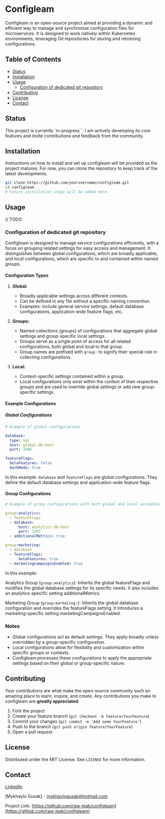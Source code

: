 # Configleam

Configleam is an open-source project aimed at providing a dynamic and efficient way to manage and synchronize configuration files for microservices. It is designed to work natively within Kubernetes environments, leveraging Git repositories for storing and retrieving configurations.

## Table of Contents

- [Status](#status)
- [Installation](#installation)
- [Usage](#usage)
  - [Configuration of dedicated git repository](#configuration-of-dedicated-git-repository)
- [Contributing](#contributing)
- [License](#license)
- [Contact](#contact)

## Status

This project is currently `in-progress``. I am actively developing its core features and invite contributions and feedback from the community.

## Installation

Instructions on how to install and set up configleam will be provided as the project matures. For now, you can clone the repository to keep track of the latest developments.

```bash
git clone https://github.com/yourusername/configleam.git
cd configleam
# Future installation steps will be added here.
```

## Usage

// TODO

### Configuration of dedicated git repository

Configleam is designed to manage service configurations efficiently, with a focus on grouping related settings for easy access and management. It distinguishes between global configurations, which are broadly applicable, and local configurations, which are specific to and contained within named groups.

#### Configuration Types

1. **Global:**
    - Broadly applicable settings across different contexts.
    - Can be defined in any file without a specific naming convention.
    - Examples: include general service settings, default database configurations, application-wide feature flags, etc.

2. **Groups:** 
    - Named collections (groups) of configurations that aggregate global settings and group-specific local settings.
    - Groups serve as a single point of access for all related configurations, both global and local to that group.
    - Group names are prefixed with `group:` to signify their special role in collecting configurations.
   

3. **Local:**
    - Context-specific settings contained within a group.
    - Local configurations only exist within the context of their respective groups and are used to override global settings or add new group-specific settings.

#### Example Configurations
##### Global Configurations

```yaml
# Example of global configurations

database:
  type: sql
  host: global-db-host
  port: 3306

featureFlags:
  betaFeatures: false
  darkMode: true
```

In this example:
`database` and `featureFlags` are global configurations. They define the default database settings and application-wide feature flags.

#### Group Configurations
```yaml
# Example of group configurations with both global and local variables

group:analytics:
  - featureFlags
  - database: 
      host: analytics-db-host
      port: 3307
  - additionalMetrics: true

group:marketing:
  - database
  - featureFlags:
      betaFeatures: true
  - marketingCampaignsEnabled: true

```
In this example: 

Analytics Group (`group:analytics`): Inherits the global featureFlags and modifies the global database settings for its specific needs. It also includes an analytics-specific setting additionalMetrics.

Marketing Group (`group:marketing:`): Inherits the global database configuration and overrides the featureFlags setting. It introduces a marketing-specific setting marketingCampaignsEnabled.

### Notes

- Global configurations act as default settings. They apply broadly unless overridden by a group-specific configuration.
- Local configurations allow for flexibility and customization within specific groups or contexts.
- Configleam processes these configurations to apply the appropriate settings based on their global or group-specific nature.

## Contributing

Your contributions are what make the open-source community such an amazing place to learn, inspire, and create. Any contributions you make to configleam are **greatly appreciated**.

1. Fork the project
2. Create your feature branch (`git checkout -b feature/YourFeature`)
3. Commit your changes (`git commit -m 'Add some YourFeature'`)
4. Push to the branch (`git push origin feature/YourFeature`)
5. Open a pull request

## License

Distributed under the MIT License. See `LICENSE` for more information.

## Contact

[LinkedIn](https://www.linkedin.com/in/mykhaylo-gusak/)

[Mykhaylo Gusak] - mykhaylogusak@hotmail.com

Project Link: [https://github.com/raw-leak/configleam](https://github.com/raw-leak/configleam)

